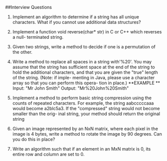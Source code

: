 ##Interview Questions

1. Implement an algorithm to determine if a string has all unique characters. What if you cannot use additional data structures?

2. Implement a function void reverse(char* str) in C or C++ which reverses a null- terminated string.

3. Given two strings, write a method to decide if one is a permutation of the other.

4. Write a method to replace all spaces in a string with'%20'. You may assume that the string has sufficient space at the end of the string to hold the additional characters, and that you are given the "true" length of the string. (Note: if imple- menting in Java, please use a character array so that you can perform this opera- tion in place.)
**EXAMPLE **
Input: "Mr John Smith"
Output: "Mr%20John%20Smith"

5. Implement a method to perform basic string compression using the counts of repeated characters. For example, the string aabcccccaaa would become a2blc5a3. If the "compressed" string would not become smaller than the orig- inal string, your method should return the original string

6. Given an image represented by an NxN matrix, where each pixel in the image is 4 bytes, write a method to rotate the image by 90 degrees. Can you do this in place?

7. Write an algorithm such that if an element in an MxN matrix is 0, its entire row and column are set to 0.
